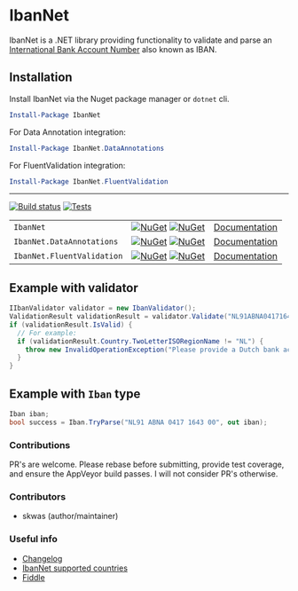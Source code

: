 # IbanNet

IbanNet is a .NET library providing functionality to validate and parse an [International Bank Account Number](https://en.wikipedia.org/wiki/International_Bank_Account_Number) also known as IBAN.

## Installation

Install IbanNet via the Nuget package manager or `dotnet` cli.

```powershell
Install-Package IbanNet
```
For Data Annotation integration:
```powershell
Install-Package IbanNet.DataAnnotations
```
For FluentValidation integration:
```powershell
Install-Package IbanNet.FluentValidation
```

---

[![Build status](https://ci.appveyor.com/api/projects/status/469oo89bngrkgh2l/branch/master?svg=true)](https://ci.appveyor.com/project/skwasjer/ibannet)
[![Tests](https://img.shields.io/appveyor/tests/skwasjer/IbanNet/master.svg)](https://ci.appveyor.com/project/skwasjer/ibannet/build/tests)

| | | |
|---|---|---|
| `IbanNet` | [![NuGet](https://img.shields.io/nuget/v/IbanNet.svg)](https://www.nuget.org/packages/IbanNet/) [![NuGet](https://img.shields.io/nuget/dt/IbanNet.svg)](https://www.nuget.org/packages/IbanNet/) | [Documentation](src/IbanNet/README.md)
| `IbanNet.DataAnnotations` | [![NuGet](https://img.shields.io/nuget/v/IbanNet.DataAnnotations.svg)](https://www.nuget.org/packages/IbanNet.DataAnnotations/) [![NuGet](https://img.shields.io/nuget/dt/IbanNet.DataAnnotations.svg)](https://www.nuget.org/packages/IbanNet.DataAnnotations/) | [Documentation](src/IbanNet.DataAnnotations/README.md) |
| `IbanNet.FluentValidation` | [![NuGet](https://img.shields.io/nuget/v/IbanNet.FluentValidation.svg)](https://www.nuget.org/packages/IbanNet.FluentValidation/) [![NuGet](https://img.shields.io/nuget/dt/IbanNet.FluentValidation.svg)](https://www.nuget.org/packages/IbanNet.FluentValidation/) | [Documentation](src/IbanNet.FluentValidation/README.md) |

## Example with validator

```csharp
IIbanValidator validator = new IbanValidator();
ValidationResult validationResult = validator.Validate("NL91ABNA041716430");
if (validationResult.IsValid) {
  // For example:
  if (validationResult.Country.TwoLetterISORegionName != "NL") {
    throw new InvalidOperationException("Please provide a Dutch bank account.");
  }
}
```

## Example with `Iban` type

```csharp
Iban iban;
bool success = Iban.TryParse("NL91 ABNA 0417 1643 00", out iban);
```

### Contributions
PR's are welcome. Please rebase before submitting, provide test coverage, and ensure the AppVeyor build passes. I will not consider PR's otherwise.

### Contributors
- skwas (author/maintainer)

### Useful info

- [Changelog](Changelog.md)
- [IbanNet supported countries](SupportedCountries.md)
- [Fiddle](https://dotnetfiddle.net/JeGa9x)